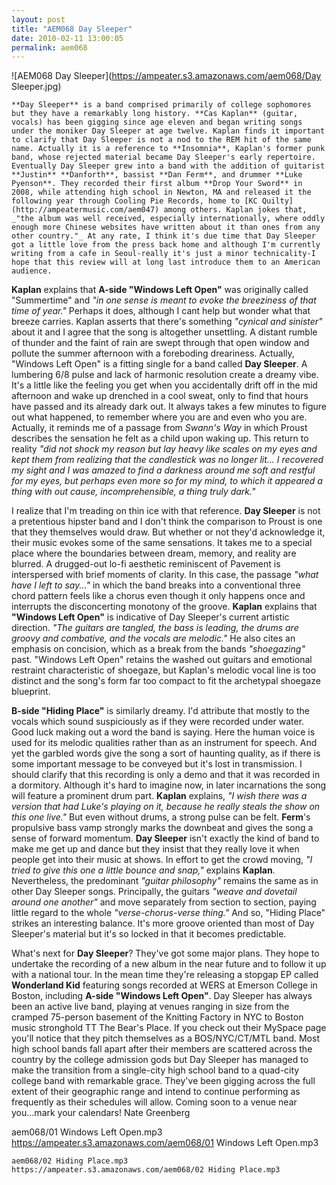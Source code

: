 ```yaml
---
layout: post
title: "AEM068 Day Sleeper"
date: 2010-02-11 13:00:05
permalink: aem068
---
```

![AEM068 Day Sleeper](https://ampeater.s3.amazonaws.com/aem068/Day Sleeper.jpg)

    **Day Sleeper** is a band comprised primarily of college sophomores but they have a remarkably long history. **Cas Kaplan** (guitar, vocals) has been gigging since age eleven and began writing songs under the moniker Day Sleeper at age twelve. Kaplan finds it important to clarify that Day Sleeper is not a nod to the REM hit of the same name. Actually it is a reference to **Insomnia**, Kaplan's former punk band, whose rejected material became Day Sleeper's early repertoire. Eventually Day Sleeper grew into a band with the addition of guitarist **Justin** **Danforth**, bassist **Dan Ferm**, and drummer **Luke Pyenson**. They recorded their first album **Drop Your Sword** in 2008, while attending high school in Newton, MA and released it the following year through Cooling Pie Records, home to [KC Quilty](http://ampeatermusic.com/aem047) among others. Kaplan jokes that, _"the album was well received, especially internationally, where oddly enough more Chinese websites have written about it than ones from any other country."_ At any rate, I think it's due time that Day Sleeper got a little love from the press back home and although I'm currently writing from a cafe in Seoul-really it's just a minor technicality-I hope that this review will at long last introduce them to an American audience.

**Kaplan** explains that **A-side "Windows Left Open"** was originally called "Summertime" and _"in one sense is meant to evoke the breeziness of that time of year."_ Perhaps it does, although I cant help but wonder what that breeze carries. Kaplan asserts that there's something _"cynical and sinister"_ about it and I agree that the song is altogether unsettling. A distant rumble of thunder and the faint of rain are swept through that open window and pollute the summer afternoon with a foreboding dreariness. Actually, "Windows Left Open" is a fitting single for a band called **Day Sleeper**. A lumbering 6/8 pulse and lack of harmonic resolution create a dreamy vibe. It's a little like the feeling you get when you accidentally drift off in the mid afternoon and wake up drenched in a cool sweat, only to find that hours have passed and its already dark out. It always takes a few minutes to figure out what happened, to remember where you are and even who you are. Actually, it reminds me of a passage from _Swann's Way_ in which Proust describes the sensation he felt as a child upon waking up. This return to reality _"did not shock my reason but lay heavy like scales on my eyes and kept them from realizing that the candlestick was no longer lit... I recovered my sight and I was amazed to find a darkness around me soft and restful for my eyes, but perhaps even more so for my mind, to which it appeared a thing with out cause, incomprehensible, a thing truly dark."_

I realize that I'm treading on thin ice with that reference. **Day Sleeper** is not a pretentious hipster band and I don't think the comparison to Proust is one that they themselves would draw. But whether or not they'd acknowledge it, their music evokes some of the same sensations. It takes me to a special place where the boundaries between dream, memory, and reality are blurred. A drugged-out lo-fi aesthetic reminiscent of Pavement is interspersed with brief moments of clarity. In this case, the passage _"what have I left to say..."_ in which the band breaks into a conventional three chord pattern feels like a chorus even though it only happens once and interrupts the disconcerting monotony of the groove. **Kaplan** explains that **"Windows Left Open"** is indicative of Day Sleeper's current artistic direction. _"The guitars are tangled, the bass is leading, the drums are groovy and combative, and the vocals are melodic."_ He also cites an emphasis on concision, which as a break from the bands _"shoegazing"_ past. "Windows Left Open" retains the washed out guitars and emotional restraint characteristic of shoegaze, but Kaplan's melodic vocal line is too distinct and the song's form far too compact to fit the archetypal shoegaze blueprint.

**B-side "Hiding Place"** is similarly dreamy. I'd attribute that mostly to the vocals which sound suspiciously as if they were recorded under water. Good luck making out a word the band is saying. Here the human voice is used for its melodic qualities rather than as an instrument for speech. And yet the garbled words give the song a sort of haunting quality, as if there is some important message to be conveyed but it's lost in transmission. I should clarify that this recording is only a demo and that it was recorded in a dormitory. Although it's hard to imagine now, in later incarnations the song will feature a prominent drum part. **Kaplan** explains, _"I wish there was a version that had Luke's playing on it, because he really steals the show on this one live."_ But even without drums, a strong pulse can be felt. **Ferm**'s propulsive bass vamp strongly marks the downbeat and gives the song a sense of forward momentum. **Day Sleeper** isn't exactly the kind of band to make me get up and dance but they insist that they really love it when people get into their music at shows. In effort to get the crowd moving, _"I tried to give this one a little bounce and snap,"_ explains **Kaplan**. Nevertheless, the predominant _"guitar philosophy"_ remains the same as in other Day Sleeper songs. Principally, the guitars _"weave and dovetail around one another"_ and move separately from section to section, paying little regard to the whole _"verse-chorus-verse thing."_ And so, "Hiding Place" strikes an interesting balance. It's more groove oriented than most of Day Sleeper's material but it's so locked in that it becomes predictable.

What's next for **Day Sleeper**? They've got some major plans. They hope to undertake the recording of a new album in the near future and to follow it up with a national tour. In the mean time they're releasing a stopgap EP called **Wonderland Kid** featuring songs recorded at WERS at Emerson College in Boston, including **A-side "Windows Left Open"**. Day Sleeper has always been an active live band, playing at venues ranging in size from the cramped 75-person basement of the Knitting Factory in NYC to Boston music stronghold TT The Bear's Place. If you check out their MySpace page you'll notice that they pitch themselves as a BOS/NYC/CT/MTL band. Most high school bands fall apart after their members are scattered across the country by the college admission gods but Day Sleeper has managed to make the transition from a single-city high school band to a quad-city college band with remarkable grace. They've been gigging across the full extent of their geographic range and intend to continue performing as frequently as their schedules will allow. Coming soon to a venue near you...mark your calendars! Nate Greenberg
  
  aem068/01 Windows Left Open.mp3
    https://ampeater.s3.amazonaws.com/aem068/01 Windows Left Open.mp3
    
    aem068/02 Hiding Place.mp3
    https://ampeater.s3.amazonaws.com/aem068/02 Hiding Place.mp3
    
    